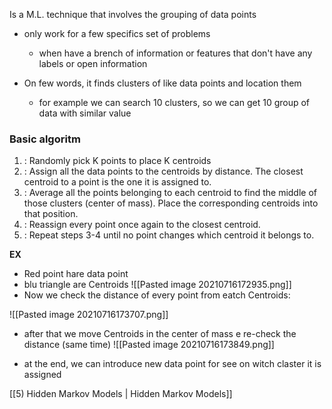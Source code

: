 Is a M.L. technique that involves the grouping of data points
- only work for a few specifics set of problems
	- when have a brench of information or features that don't have any labels or open information

- On few words, it finds clusters of like data points and location them
  - for example we can search 10 clusters, so we can get 10 group of data with similar value
### Basic algoritm  
1. : Randomly pick K points to place K centroids
2. : Assign all the data points to the centroids by distance. The closest centroid to a point is the one it is assigned to.
 3. : Average all the points belonging to each centroid to find the middle of those clusters (center of mass). Place the corresponding centroids into that position.
4. : Reassign every point once again to the closest centroid.
5. : Repeat steps 3-4 until no point changes which centroid it belongs to.

**EX**
- Red point hare data point
- blu triangle are Centroids 
 ![[Pasted image 20210716172935.png]] 
 - Now we check the distance of every point from eatch Centroids:
 
![[Pasted image 20210716173707.png]]

- after that we move Centroids in the center of mass e re-check the distance (same time)
![[Pasted image 20210716173849.png]]

- at the end, we can introduce new data point for see on witch claster it is assigned

[[5) Hidden Markov Models | Hidden Markov Models]]